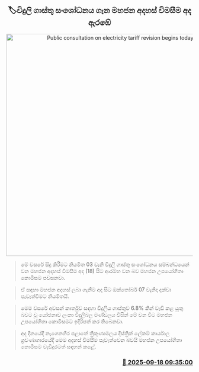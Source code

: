 <p align='center'><b><h2 align='center' title='Public consultation on electricity tariff revision begins today'>🏷විදුලි ගාස්තු සංශෝධනය ගැන මහජන අදහස් විමසීම අද ඇරඹේ</h2></b></p>
<p align='center'><img src='https://helakuru.sgp1.cdn.digitaloceanspaces.com/esana/images/lib/pucsl-archived.jpg' width='600' alt='Public consultation on electricity tariff revision begins today'></p>

> මේ වසරේ සිදු කිරීමට නියමිත 03 වැනි විදුලි ගාස්තු සංශෝධනය සම්බන්ධයෙන් වන මහජන අදහස් විමසීම අද (18) සිට ආරම්භ වන බව මහජන උපයෝගිතා කොමිසම පවසනවා.

> ඒ සඳහා මහජන අදහස් ලබා ගැනීම අද සිට ඔක්තෝබර් 07 වැනිදා දක්වා පැවැත්වීමට නියමිතයි.

> මෙම වසරේ අවසන් කාර්තුව සඳහා විදුලිය ගාස්තුව 6.8% කින් වැඩි කළ යුතු බවට වූ යෝජනාව ලංකා විදුලිබල මණ්ඩලය විසින් මේ වන විට මහජන උපයෝගිතා කොමිසමට ඉදිරිපත් කර තිබෙනවා.

> අද දිනයේදී නැගෙනහිර පළාතේ ත්‍රිකුණාමලය දිස්ත්‍රික් ලේකම් කාර්යාල ශ්‍රවණාගාරයේදී මෙම අදහස් විමසීම පැවැත්වෙන බවයි මහජන උපයෝගිතා කොමිසම වැඩිදුරටත් සඳහන් කළේ.



<h3 align='right'><a href='https://www.helakuru.lk/esana/p/113732/'>📅 2025-09-18 09:35:00</a></h3>
